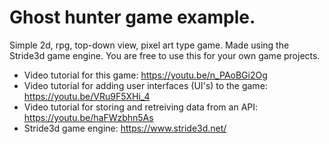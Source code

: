 # Ghost hunter game example.

Simple 2d, rpg, top-down view, pixel art type game. Made using the Stride3d game engine.
You are free to use this for your own game projects.

- Video tutorial for this game: https://youtu.be/n_PAoBGi2Og
- Video tutorial for adding user interfaces (UI's) to the game: https://youtu.be/VRu9F5XHi_4
- Video tutorial for storing and retreiving data from an API: https://youtu.be/haFWzbhn5As
- Stride3d game engine: https://www.stride3d.net/

